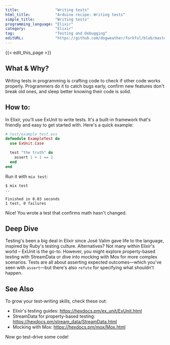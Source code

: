 ```yaml
---
title:                "Writing tests"
html_title:           "Arduino recipe: Writing tests"
simple_title:         "Writing tests"
programming_language: "Elixir"
category:             "Elixir"
tag:                  "Testing and Debugging"
editURL:              "https://github.com/dogweather/forkful/blob/master/content/en/elixir/writing-tests.md"
---
```


{{< edit_this_page >}}

## What & Why?

Writing tests in programming is crafting code to check if other code works properly. Programmers do it to catch bugs early, confirm new features don't break old ones, and sleep better knowing their code is solid.

## How to:

In Elixir, you'll use ExUnit to write tests. It's a built-in framework that's friendly and easy to get started with. Here's a quick example:

```elixir
# test/example_test.exs
defmodule ExampleTest do
  use ExUnit.Case

  test "the truth" do
    assert 1 + 1 == 2
  end
end
```

Run it with `mix test`:

```shell
$ mix test
..

Finished in 0.03 seconds
1 test, 0 failures
```

Nice! You wrote a test that confirms math hasn't changed.

## Deep Dive

Testing's been a big deal in Elixir since José Valim gave life to the language, inspired by Ruby's testing culture. Alternatives? Not many within Elixir's world – ExUnit is the go-to. However, you might explore property-based testing with StreamData or dive into mocking with Mox for more complex scenarios. Tests are all about asserting expected outcomes—which you've seen with `assert`—but there's also `refute` for specifying what shouldn't happen.

## See Also

To grow your test-writing skills, check these out:

- Elixir's testing guides: https://hexdocs.pm/ex_unit/ExUnit.html
- StreamData for property-based testing: https://hexdocs.pm/stream_data/StreamData.html
- Mocking with Mox: https://hexdocs.pm/mox/Mox.html

Now go test-drive some code!
